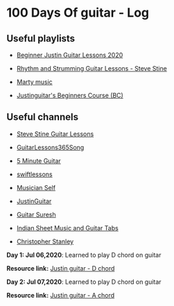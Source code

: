 # 100 Days Of guitar - Log

## Useful playlists

* [Beginner Justin Guitar Lessons 2020](https://www.youtube.com/playlist?list=PLlwfspJqZ126JHOY5rTkKCSAp2Ua907-v)  

* [Rhythm and Strumming Guitar Lessons - Steve Stine](https://www.youtube.com/playlist?list=PLn8Cg_n-kuKDKjlipuYlvOlr0gTnXk3-4)

* [Marty music](https://www.youtube.com/playlist?list=PLP3kvqg_Ut85F1Xig25uot1eSpSXkB8RO)

* [Justinguitar's Beginners Course (BC)](https://www.youtube.com/playlist?list=PLCAAA4629624F20D8)

## Useful channels

* [Steve Stine Guitar Lessons](https://www.youtube.com/channel/UC3mdd4zMNosEVKQic4g7_JQ)

* [GuitarLessons365Song](https://www.youtube.com/channel/UCYqDqs59rgZ3_7hJugnbXog)

* [5 Minute Guitar](https://www.youtube.com/channel/UCOSmaT73sJrjOmf6PHjxVAQ/videos)

* [swiftlessons](https://www.youtube.com/channel/UCjdxyPMmtiBLrmsM2Ok-AUg)

* [Musician Self](https://www.youtube.com/c/MusicianSelf/videos)

* [JustinGuitar](https://www.youtube.com/channel/UCBNkm8o5LiEVLxO8w0p2sfQ)

* [Guitar Suresh](https://www.youtube.com/channel/UCs1XFK39wGcOKTghrsc0oKA)

* [Indian Sheet Music and Guitar Tabs](https://www.youtube.com/channel/UC88xLZCCJdPg_pXp5D8AgiQ)

* [Christopher Stanley](https://www.youtube.com/c/ChristopherStanleysinger/videos)

**Day 1: Jul 06,2020**: Learned to play D chord on guitar

**Resource link:** [Justin guitar - D chord](https://www.youtube.com/watch?v=QkrIZBLZEXw&list=PLlwfspJqZ126JHOY5rTkKCSAp2Ua907-v&index=8&t=0s)

**Day 2: Jul 07,2020**: Learned to play D chord on guitar

**Resource link:** [Justin guitar - A chord](https://www.youtube.com/watch?v=1X2rW5ATdLQ&list=PLlwfspJqZ126JHOY5rTkKCSAp2Ua907-v&index=11&t=0s)
